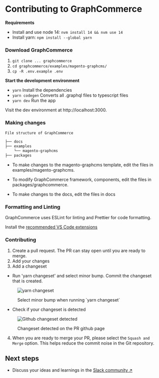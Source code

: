 # Contributing to GraphCommerce

**Requirements**

- Install and use node 14: `nvm install 14 && nvm use 14`
- Install yarn: `npm install --global yarn`

### Download GraphCommerce

1. `git clone ... graphcommerce`
2. `cd graphcommerce/examples/magento-graphcms/`
3. `cp -R .env.example .env`

**Start the development environment**

- `yarn` Install the dependencies
- `yarn codegen` Converts all .graphql files to typescript files
- `yarn dev` Run the app

Visit the dev environment at http://localhost:3000.

### Making changes

```txt
File structure of GraphCommerce

├── docs
├── examples
    └── magento-graphcms
├── packages
```

- To make changes to the magento-graphcms template, edit the files in
  examples/magento-graphcms.

- To modify GraphCommerce framework, components, edit the files in
  packages/graphcommerce.

- To make changes to the docs, edit the files in docs

### Formatting and Linting

GraphCommerce uses ESLint for linting and Prettier for code formatting.

Install the [recommended VS Code extensions](../docs/getting-started/vscode.md)

### Contributing

1. Create a pull request. The PR can stay open until you are ready to merge.
2. Add your changes
3. Add a changeset

- Run 'yarn changeset' and select minor bump. Commit the changeset that is created.

<figure>

![yarn changeset](https://user-images.githubusercontent.com/1251986/157868337-0fa27e88-cf35-4e38-a59c-72c72ef6b054.jpg)
  
  <figcaption>Select minor bump when running `yarn changeset`</figcaption>
</figure>

- Check if your changeset is detected

<figure>

![Github changeset detected](https://user-images.githubusercontent.com/1251986/157868587-a761fde9-b0ec-418d-9e43-2e6375f37358.jpg)
    
  <figcaption>Changeset detected on the PR github page</figcaption>
</figure>


4. When you are ready to merge your PR, please select the `Squash and Merge`
  option. This helps reduce the commit noise in the Git repository.


## Next steps

- Discuss your ideas and learnings in the
  [Slack community ↗](https://join.slack.com/t/graphcommerce/shared_invite/zt-11rmgq1ad-F~0daNtKcSvtcC4eQRzjeQ)
